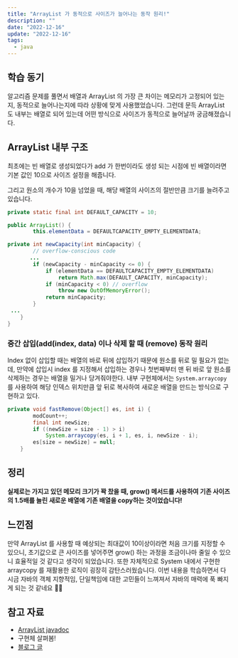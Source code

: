 ```yaml
---
title: "ArrayList 가 동적으로 사이즈가 늘어나는 동작 원리!"
description: ""
date: "2022-12-16"
update: "2022-12-16"
tags:
  - java
---
```



## 학습 동기

알고리즘 문제를 풀면서 배열과 ArrayList 의 가장 큰 차이는 메모리가 고정되어 있는지, 동적으로 늘어나는지에 따라 상황에 맞게 사용했었습니다. 그런데 문득 ArrayList 도 내부는 배열로 되어 있는데 어떤 방식으로 사이즈가 동적으로 늘어날까 궁금해졌습니다. 

## ArrayList 내부 구조

최초에는 빈 배열로 생성되었다가 add 가 한번이라도 생성 되는 시점에 빈 배열이라면 기본 값인 10으로 사이즈 설정을 해줍니다. 

그리고 원소의 개수가 10을 넘었을 때, 해당 배열의 사이즈의 절반만큼 크기를 늘려주고 있습니다. 

```java
private static final int DEFAULT_CAPACITY = 10;

public ArrayList() {
        this.elementData = DEFAULTCAPACITY_EMPTY_ELEMENTDATA;

private int newCapacity(int minCapacity) {
        // overflow-conscious code
       ...
        if (newCapacity - minCapacity <= 0) {
            if (elementData == DEFAULTCAPACITY_EMPTY_ELEMENTDATA)
                return Math.max(DEFAULT_CAPACITY, minCapacity);
            if (minCapacity < 0) // overflow
                throw new OutOfMemoryError();
            return minCapacity;
        }
 ...
    }
}
```

### 중간 삽입(add(index, data) 이나 삭제 할 때 (remove) 동작 원리

Index 없이 삽입할 때는 배열의 바로 뒤에 삽입하기 때문에 원소를 뒤로 밀 필요가 없는데, 만약에 삽입시 index 를 지정해서 삽입하는 경우나 첫번째부터 맨 뒤 바로 앞 원소를 삭제하는 경우는 배열을 밀거나 당겨줘야한다. 내부 구현체에서는  `System.arraycopy` 를 사용하여 해당 인덱스 위치만큼 앞 뒤로 복사하여 새로운 배열을 만드는 방식으로 구현하고 있다. 

```java
private void fastRemove(Object[] es, int i) {
        modCount++;
        final int newSize;
        if ((newSize = size - 1) > i)
            System.arraycopy(es, i + 1, es, i, newSize - i);
        es[size = newSize] = null;
    }
```

## 정리

**실제로는 가지고 있던 메모리 크기가 꽉 찼을 때, grow() 메서드를 사용하여  기존 사이즈의 1.5배를 늘린 새로운 배열에 기존 배열을 copy하는 것이었습니다!**  

## 느낀점

만약 ArrayList 를 사용할 때 예상되는 최대값이 10이상이라면 처음 크기를 지정할 수 있으니, 초기값으로 큰 사이즈를 넣어주면 grow() 하는 과정을 조금이나마 줄일 수 있으니 효율적일 것 같다고 생각이 되었습니다. 또한 자체적으로 System 내에서 구현한 arraycopy 를 재활용한 로직이 굉장히 감탄스러웠습니다. 이번 내용을 학습하면서 다시금 자바의 객체 지향적임, 단일책임에 대한 고민들이 느껴져서 자바의 매력에 푹 빠지게 되는 것 같네요 👍🏻

## 참고 자료

- [ArrayList javadoc](https://docs.oracle.com/en/java/javase/11/docs/api/java.base/java/util/ArrayList.html)
- 구현체 살펴봄!
- [블로그 글](https://junghyungil.tistory.com/96)